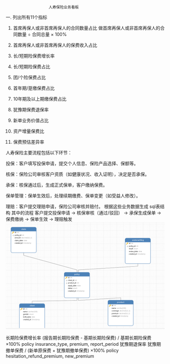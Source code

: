                        人寿保险业务看板
一. 列出所有11个指标
1. 首席再保人或非首席再保人的合同数量占比
   做首席再保人或非首席再保人的合同数量 ÷ 合同总量 × 100%
2. 首席再保人或非首席再保人的保费收入占比

3. 长/短期险保费增长率

4. 长/短期险保费占比

5. 团/个险保费占比

6. 首年期/趸缴保费占比

7. 10年期及以上期缴保费占比

8. 犹豫期保费退保率

9. 新单业务价值占比

10. 资产增量保费比

11. 保费预估差异率




人寿保险主要流程包括以下环节：

投保：客户填写投保申请，提交个人信息、保险产品选择、保额等。

核保：保险公司审核客户资质（如健康状况、收入证明），决定是否承保。

承保：核保通过后，生成正式保单，客户缴纳保费。

保单管理：保单生效后，处理续期缴费、保单变更（如受益人修改）。

理赔：客户提交理赔申请，保险公司审核并赔付。
根据这些业务数据生成 sql表结构
其中的流程
客户提交投保申请 → 核保审核（通过/驳回） → 承保生成保单 → 保费缴纳 → 保单生效 → 理赔触发  
![img.png](img.png)

长期险保费增长率	(报告期长期险保费 - 基期长期险保费) / 基期长期险保费 ×100%	policy	insurance_type, premium, report_period
犹豫期退保率	犹豫期撤单保费 / (新单原保费 + 犹豫期撤单保费) ×100%	policy	hesitation_refund_premium, new_premium